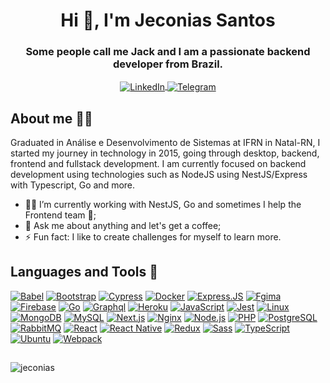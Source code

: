 <h1 align="center">Hi 👋, I'm Jeconias Santos</h1>
<h3 align="center">Some people call me Jack and I am a passionate backend developer from Brazil.</h3>

<section>
<p align="center">
    <a href="https://www.linkedin.com/in/jeconias" target="_blank">
        <img align="center" src="https://img.shields.io/badge/LinkedIn-0077B5?style=for-the-badge&logo=linkedin&logoColor=white" alt="LinkedIn"/>
    </a>
    <a href="https://t.me/jeconias" target="_blank">
    <img align="center" src="https://img.shields.io/badge/Telegram-2CA5E0?style=for-the-badge&logo=telegram&logoColor=white" alt="Telegram"/></a>
</p>
<section>

<section>
    <h2 align="left">About me 🙋‍♂️</h2>
<p>
    Graduated in Análise e Desenvolvimento de Sistemas at IFRN in Natal-RN, I started my journey in technology in 2015, going through desktop, backend, frontend and fullstack development. I am currently focused on backend development using technologies such as NodeJS using NestJS/Express with Typescript, Go and more.
</p>

- 👨‍💻 I’m currently working with NestJS, Go and sometimes I help the Frontend team 💄;
- 💬 Ask me about anything and let's get a coffee;
- ⚡ Fun fact: I like to create challenges for myself to learn more.

</section>

<section>
    <h2 align="left">Languages and Tools 🚀</h2>
    <a href="https://babeljs.io/">
        <img src="https://img.shields.io/badge/Babel-F7DE4F?style=for-the-badge&logo=babel&logoColor=black" alt="Babel" /></a>
    <a href="https://getbootstrap.com/">
        <img src="https://img.shields.io/badge/Bootstrap-563D7C?style=for-the-badge&logo=bootstrap&logoColor=white" alt="Bootstrap" /></a>
    <a href="https://www.cypress.io/">
        <img src="https://img.shields.io/badge/Cypress-000?style=for-the-badge&logo=cypress&logoColor=white" alt="Cypress" /></a>
    <a href="https://www.docker.com/">
        <img src="https://img.shields.io/badge/Docker-2C9AC4?style=for-the-badge&logo=docker&logoColor=white" alt="Docker" /></a>
    <a href="https://expressjs.com/">
        <img src="https://img.shields.io/badge/Express.js-404D59?style=for-the-badge&logo=express" alt="Express.JS" /></a>
    <a href="https://figma.com">
        <img src="https://img.shields.io/badge/figma-EA3811?style=for-the-badge&logo=figma&logoColor=white" alt="Fgima" /></a>
    <a href="https://firebase.google.com/">
        <img src="https://img.shields.io/badge/Firebase-FBCC3E?style=for-the-badge&logo=firebase&logoColor=black" alt="Firebase" /></a>
    <a href="https://golang.org/">
        <img src="https://img.shields.io/badge/Golang-77D7E4?style=for-the-badge&logo=go&logoColor=black" alt="Go" /></a>
    <a href="https://graphql.org/">
        <img src="https://img.shields.io/badge/Graphql-DA0096?style=for-the-badge&logo=graphql&logoColor=white" alt="Graphql" /></a>
    <a href="https://www.heroku.com/">
        <img src="https://img.shields.io/badge/Heroku-430098?style=for-the-badge&logo=heroku&logoColor=white" alt="Heroku" /></a>
    <a href="https://developer.mozilla.org/en-US/docs/Web/JavaScript">
        <img src="https://img.shields.io/badge/JavaScript-F7DF1E?style=for-the-badge&logo=javascript&logoColor=black" alt="JavaScript" /></a>
    <a href="https://jestjs.io/">
        <img src="https://img.shields.io/badge/Jest-B93A1A?style=for-the-badge&logo=jest&logoColor=white" alt="Jest" /></a>
    <a href="https://www.linux.org/">
        <img src="https://img.shields.io/badge/linux-FCD346?style=for-the-badge&logo=linux&logoColor=black" alt="Linux" /></a>
    <a href="https://www.mongodb.com/">
        <img src="https://img.shields.io/badge/MongoDB-4EA94B?style=for-the-badge&logo=mongodb&logoColor=white" alt="MongoDB" /></a>
    <a href="https://www.mysql.com/">
        <img src="https://img.shields.io/badge/MySQL-00000F?style=for-the-badge&logo=mysql&logoColor=white" alt="MySQL" /></a>
    <a href="https://nextjs.org/">
        <img src="https://img.shields.io/badge/Next.js-white?style=for-the-badge&logo=next.js&logoColor=black" alt="Next.js" /></a>
    <a href="https://www.nginx.com/">
        <img src="https://img.shields.io/badge/nginx-26951C?style=for-the-badge&logo=nginx&logoColor=white" alt="Nginx" /></a>
    <a href="https://nodejs.org/en/">
        <img src="https://img.shields.io/badge/Node.js-468742?style=for-the-badge&logo=node.js&logoColor=white" alt="Node.js" /></a>
    <a href="https://www.php.net/">
        <img src="https://img.shields.io/badge/PHP-777BB4?style=for-the-badge&logo=php&logoColor=white" alt="PHP" /></a>
    <a href="https://www.postgresql.org/">
        <img src="https://img.shields.io/badge/PostgreSQL-316192?style=for-the-badge&logo=postgresql&logoColor=white" alt="PostgreSQL" /></a>
    <a href="https://www.rabbitmq.com/">
        <img src="https://img.shields.io/badge/rabbitmq-F8681A?style=for-the-badge&logo=rabbitmq&logoColor=white" alt="RabbitMQ" /></a>
    <a href="https://reactjs.org/">
        <img src="https://img.shields.io/badge/React-20232A?style=for-the-badge&logo=react&logoColor=61DAFB" alt="React" /></a>
    <a href="https://reactnative.dev/">
        <img src="https://img.shields.io/badge/React_Native-20232A?style=for-the-badge&logo=react&logoColor=61DAFB" alt="React Native" /></a>
    <a href="https://redux.js.org/">
        <img src="https://img.shields.io/badge/Redux-593D88?style=for-the-badge&logo=redux&logoColor=white" alt="Redux" /></a>
    <a href="https://sass-lang.com/">
        <img src="https://img.shields.io/badge/Sass-CC6699?style=for-the-badge&logo=sass&logoColor=white" alt="Sass" /></a>
    <a href="https://www.typescriptlang.org/">
        <img src="https://img.shields.io/badge/TypeScript-007ACC?style=for-the-badge&logo=typescript&logoColor=white" alt="TypeScript" /></a>
    <a href="https://ubuntu.com/">
        <img src="https://img.shields.io/badge/Ubuntu-E95420?style=for-the-badge&logo=ubuntu&logoColor=white" alt="Ubuntu" /></a>
    <a href="https://webpack.js.org/">
        <img src="https://img.shields.io/badge/Webpack-3971B5?style=for-the-badge&logo=webpack&logoColor=white" alt="Webpack" /></a>
</section>

<section>
    <h2></h2>
<p align="left">
    <img align="center" src="https://github-readme-stats-jeconias.vercel.app/api?username=jeconias&show_icons=true&count_private=true&theme=dracula&include_all_commits" alt="jeconias" />
</p>
</section>
